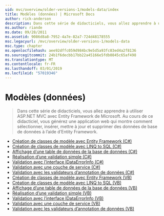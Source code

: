 ```yaml
---
uid: mvc/overview/older-versions-1/models-data/index
title: Modèles (données) | Microsoft Docs
author: rick-anderson
description: Dans cette série de didacticiels, vous allez apprendre à utiliser ASP.NET MVC avec Entity Framework de Microsoft. Au cours de ce didacticiel, vous générez une application web...
ms.author: riande
ms.date: 09/28/2011
ms.assetid: 9086d8a8-7952-4a7e-82a7-724d48178555
msc.legacyurl: /mvc/overview/older-versions-1/models-data
msc.type: chapter
ms.openlocfilehash: aee92dffc059d984bc9e5d5a93fc03ed4a2f8136
ms.sourcegitcommit: 24b1f6decbb17bb22a45166e5fdb0845c65af498
ms.translationtype: MT
ms.contentlocale: fr-FR
ms.lasthandoff: 03/01/2019
ms.locfileid: "57019346"
---
```

<a name="models-data"></a>Modèles (données)
====================
> Dans cette série de didacticiels, vous allez apprendre à utiliser ASP.NET MVC avec Entity Framework de Microsoft. Au cours de ce didacticiel, vous générez une application web qui montre comment sélectionner, insérer, mettre à jour et supprimer des données de base de données à l’aide d’Entity Framework.


- [Création de classes de modèle avec Entity Framework (C#)](creating-model-classes-with-the-entity-framework-cs.md)
- [Création de classes de modèle avec LINQ to SQL (C#)](creating-model-classes-with-linq-to-sql-cs.md)
- [Affichage d’une table de données de la base de données (C#)](displaying-a-table-of-database-data-cs.md)
- [Réalisation d’une validation simple (C#)](performing-simple-validation-cs.md)
- [Validation avec l’interface IDataErrorInfo (C#)](validating-with-the-idataerrorinfo-interface-cs.md)
- [Validation avec une couche de service (C#)](validating-with-a-service-layer-cs.md)
- [Validation avec les validateurs d’annotation de données (C#)](validation-with-the-data-annotation-validators-cs.md)
- [Création de classes de modèle avec Entity Framework (VB)](creating-model-classes-with-the-entity-framework-vb.md)
- [Création de classes de modèle avec LINQ to SQL (VB)](creating-model-classes-with-linq-to-sql-vb.md)
- [Affichage d’une table de données de la base de données (VB)](displaying-a-table-of-database-data-vb.md)
- [Réalisation d’une validation simple (VB)](performing-simple-validation-vb.md)
- [Validation avec l’interface IDataErrorInfo (VB)](validating-with-the-idataerrorinfo-interface-vb.md)
- [Validation avec une couche de service (VB)](validating-with-a-service-layer-vb.md)
- [Validation avec les validateurs d’annotation de données (VB)](validation-with-the-data-annotation-validators-vb.md)
